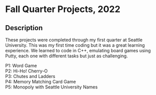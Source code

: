 <h1>Fall Quarter Projects, 2022</h1>

<h2>Description</h2>

These projects were completed through my first quarter at Seattle University. This was my first time coding but it was a great learning experience. We learned to code in C++, emulating board games using Putty, each one with different tasks but just as challenging.

P1: Word Game <br/>
P2: Hi-Ho! Cherry-O <br/>
P3: Chutes and Ladders <br/>
P4: Memory Matching Card Game <br/> 
P5: Monopoly with Seattle University Names <br/>
